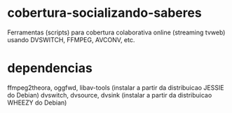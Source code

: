 # cobertura-socializando-saberes
Ferramentas (scripts) para cobertura colaborativa online (streaming tvweb) usando DVSWITCH, FFMPEG, AVCONV, etc.

# dependencias
ffmpeg2theora, oggfwd, libav-tools (instalar a partir da distribuicao JESSIE do Debian)
dvswitch, dvsource, dvsink (instalar a partir da distribuicao WHEEZY do Debian)
